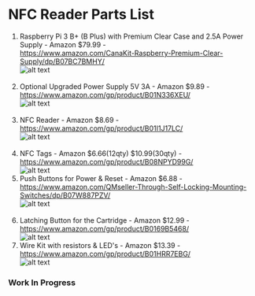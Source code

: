# NFC Reader Parts List

1. Raspberry Pi 3 B+ (B Plus) with Premium Clear Case and 2.5A Power Supply - Amazon $79.99 - <br>https://www.amazon.com/CanaKit-Raspberry-Premium-Clear-Supply/dp/B07BC7BMHY/<br>
![alt text](http://piwizardgaming.com/nfc/pi3b-plus.png)<br><br>
2. Optional Upgraded Power Supply 5V 3A - Amazon $9.89 - <br>https://www.amazon.com/gp/product/B01N336XEU/<br>
![alt text](http://piwizardgaming.com/nfc/upgraded-power.png)<br><br>
3. NFC Reader - Amazon $8.69 - <br>https://www.amazon.com/gp/product/B01I1J17LC/<br>
![alt text](http://piwizardgaming.com/nfc/nfc-reader-small.png)<br><br>
4. NFC Tags   - Amazon $6.66(12qty) $10.99(30qty) - <br>https://www.amazon.com/gp/product/B08NPYD99G/<br>
![alt text](http://piwizardgaming.com/nfc/nfc-tag.png)<br>
5. Push Buttons for Power & Reset - Amazon $6.88 - <br>https://www.amazon.com/QMseller-Through-Self-Locking-Mounting-Switches/dp/B07W887PZV/<br>
![alt text](http://piwizardgaming.com/nfc/buttons-small.png)<br><br>
6. Latching Button for the Cartridge - Amazon $12.99 - <br>https://www.amazon.com/gp/product/B0169B5468/<br>
![alt text](http://piwizardgaming.com/nfc/latch.png)<br>
7. Wire Kit with resistors & LED's - Amazon $13.39 - <br>https://www.amazon.com/gp/product/B01HRR7EBG/</br>
![alt text](http://piwizardgaming.com/nfc/kit.png)<br>
### Work In Progress
